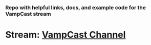 ### Repo with helpful links, docs, and example code for the VampCast stream

# Stream: [VampCast Channel](https://goo.gl/g5xBW2)
